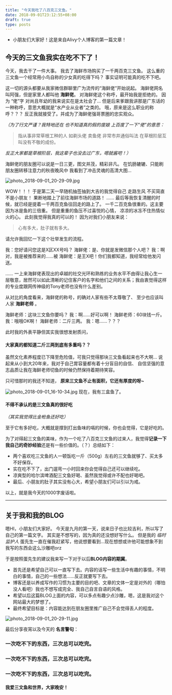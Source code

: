 ```yaml
---
title: "今天我吃了八百克三文鱼。"
date: 2018-09-01T23:12:55+08:00
draft: true
type: posts
---
```


*   小朋友们大家好！这是来自Alivy个人博客的第一篇文章！

## 今天的三文鱼我实在吃不下了！
今天，我去干了一件大事。
我去了海鲜市场购买了一千两百克三文鱼。
这么重的三文鱼一个经常用小鸟自称的少女真的吃得下吗？
事实证明可能真的吃不下吧。

这一切的源头都要从我家微信群聊里广为流传的“海鲜佬”开始说起。
海鲜佬网名叫阿强，但是家里人都叫他 **海鲜佬**。
对海鲜佬这个称呼，最开始我是拒绝的。
因为 “佬”字 对尚且年幼的我来说实在是太社会了…
但是后来爹跟我讲那是广东话的一种称呼，意思大概就是“水产业从业者”之类的。
哦，原来是这么职业的称呼？？？
反正我就接受了。并成为了海鲜佬强哥票圈的忠实观众。

_（为了行文严谨？我特地还在 也不知道真的假的度娘 上百度了一下“佬”的意思：_

> 指从事非常草根工种的人 如剃头佬 卖鱼佬 非常市井通俗叫法 在草根阶层互叫没有不敬的成份。

_反正大家都是草根阶层，我这辈子也没去过广东，嗯就酱吧！）_

海鲜佬的朋友圈可以说是一日三更，图文并茂，精彩非凡。
在饥肠辘辘、只能刷朋友圈转移注意力的秋夜晚风中
我看到了冲击灵魂的高清大图…

![photo_2018-09-01_20-29-09.jpg](https://i.loli.net/2018/09/01/5b8a961fee4e5.jpg)

WOW！！！
于是第二天一早随机抽签抽到大吉的我觉得自己 走路生风 不买简直不是小朋友！
果断地踏上了前往海鲜市场的道路！
……
最后等我恢复清醒的时候，就已经是提着一千两百克鱼往回走的路上了。
一千二百克鱼很重的。这主要因为冰是鱼的三倍重。
但是重重的鱼压不过喜悦的心情，
凉凉的冰冻不住热情似火的心。
此刻我觉得我真的可以的！
因为对我们小朋友来说：

> 心有多大，肚子就有多大。

请允许我回忆一下这个壮举发生的流程。

我：您好请问您这是X区XX号吗？
海鲜佬：是、你就是发微信那个人吧？
我：啊对，我是被推荐来的……被
海鲜佬：是王X吧！你们我都知道，我经常给他发闪送。

……
一上来海鲜佬表现出的卓越的社交光环和熟练的业务水平不由得让我心生一层敬意，居然可以如此清晰的记住客户的名字和他们之间的关系；我由衷觉得这样的专业度跟网传神级的Tony老师也没有什么差别。

从对比的角度看来，海鲜佬的称号，的确对人家有些不太尊敬了、
至少也应该叫人家 **海鲜老师** 。

海鲜老师：这块三文鱼你要吗？
我：啊……好可以啊！
海鲜老师：60块钱一斤。
我：哦哦OK啊！
海鲜老师：二斤三两。
我：嗯……？？？

此时我的外表平静但其实我很想发射质问，

#### 大家真的都知道二斤三两到底有多重吗？？

虽然文化素养程度已下降至危险值，可我只觉得那块三文鱼看起来也不大啊…
说起来从小到大20年来，我对于自己胃容量都有着十分盲目的自信、
自信坚强的意志品质让我在海鲜老师切鱼的时候仍然保持着期待笑容。

只可惜那时的我还不知道，
**原来三文鱼不止有面积，它还有厚度的呀~**

![photo_2018-09-01_16-10-34.jpg](https://i.loli.net/2018/09/01/5b8a9eeb9164b.jpg)
现在，我有三盒鱼了。

#### 不得不承认的是三文鱼真的很好吃
_（其实我觉得比金枪鱼还好吃）_

至于它有多好吃，大概就是撑到打出鱼味的嗝的时候，你也会觉得，它是好吃的。

为了对得起三文鱼的美味，作为一个吃了八百克三文鱼的过来人，我觉得**记录一下我自己的奇妙经验**还是有一些价值的。（？）总结如下：

*   两个喜欢吃三文鱼的人一顿饭吃一斤（500g）左右的三文鱼就够了、买太多不好保存。
*   实在吃不下了，出门遛弯一小时回来你会觉得自己还可以继续吃。
*   凉爽型的哈尔滨啤酒配三文鱼好喝、虽然我觉得或许不配也好喝吧。
*   最后、小朋友的肚子其实没有心大，希望小朋友们可以引以为戒。

以上，就是我今天的1000字废话啦。

* * *

## 关于我和我的BLOG

嗯HI，小朋友们大家好。
今天是九月的第一天，说来日子也比较吉利，所以写了自己的第一篇文字。
其实是不想写的，因为真的还没想好写什么。
但是我的 _临时监护人_ 蛋先生一直在催我赶紧写，他说想要看到…现在想想或许他可能想象不到我写的东西会这么沙雕吧orz

于是按照蛋先生的建议我来写一下对于以后**BLOG内容的期冀**。

*   首先还是希望自己可以一直写下去。内容的话写一些生活中有趣的事情，不明白的事情，自己的一些想法……反正就要写下去。
*   博客还是以养成写作的习惯为主要的目的吧、文章的文体一定是对外的（哪怕没人看吧）我也不想写成完全、我自己自言自语的风格。
*   希望以后这篇BLOG上面的内容，可以多点有趣少点沙雕，嗯，这是我对这个网站最大的梦想了。
*   最终希望目标是：内容能达到在朋友圈里推广自己不会觉得丢人的程度。

![photo_2018-09-01_20-29-11.jpg](https://i.loli.net/2018/09/01/5b8aa82d4fab2.jpg)

最后分享夜宵以及今天的 **名言警句**：

### 一次吃不下的东西，三次总可以吃完。

### 一次吃不下的东西，三次总可以吃完。

### 一次吃不下的东西，三次总可以吃完。

#### 我爱三文鱼和世界，大家晚安！